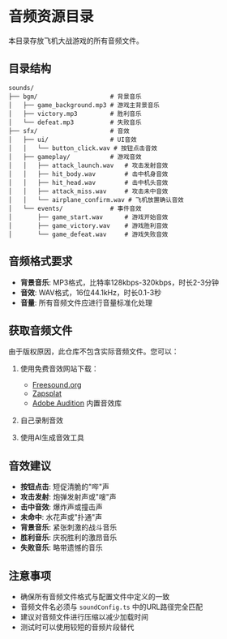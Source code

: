 # 音频资源目录

本目录存放飞机大战游戏的所有音频文件。

## 目录结构

```
sounds/
├── bgm/                    # 背景音乐
│   ├── game_background.mp3 # 游戏主背景音乐
│   ├── victory.mp3         # 胜利音乐
│   └── defeat.mp3          # 失败音乐
├── sfx/                    # 音效
│   ├── ui/                 # UI音效
│   │   └── button_click.wav # 按钮点击音效
│   ├── gameplay/           # 游戏音效
│   │   ├── attack_launch.wav   # 攻击发射音效
│   │   ├── hit_body.wav        # 击中机身音效
│   │   ├── hit_head.wav        # 击中机头音效
│   │   ├── attack_miss.wav     # 攻击未中音效
│   │   └── airplane_confirm.wav # 飞机放置确认音效
│   └── events/             # 事件音效
│       ├── game_start.wav      # 游戏开始音效
│       ├── game_victory.wav    # 游戏胜利音效
│       └── game_defeat.wav     # 游戏失败音效
```

## 音频格式要求

- **背景音乐**: MP3格式，比特率128kbps-320kbps，时长2-3分钟
- **音效**: WAV格式，16位44.1kHz，时长0.1-3秒
- **音量**: 所有音频文件应进行音量标准化处理

## 获取音频文件

由于版权原因，此仓库不包含实际音频文件。您可以：

1. 使用免费音效网站下载：
   - [Freesound.org](https://freesound.org/)
   - [Zapsplat](https://www.zapsplat.com/)
   - [Adobe Audition](https://www.adobe.com/products/audition.html) 内置音效库

2. 自己录制音效

3. 使用AI生成音效工具

## 音效建议

- **按钮点击**: 短促清脆的"哔"声
- **攻击发射**: 炮弹发射声或"嗖"声
- **击中音效**: 爆炸声或撞击声
- **未命中**: 水花声或"扑通"声
- **背景音乐**: 紧张刺激的战斗音乐
- **胜利音乐**: 庆祝胜利的激昂音乐
- **失败音乐**: 略带遗憾的音乐

## 注意事项

- 确保所有音频文件格式与配置文件中定义的一致
- 音频文件名必须与 `soundConfig.ts` 中的URL路径完全匹配
- 建议对音频文件进行压缩以减少加载时间
- 测试时可以使用较短的音频片段替代